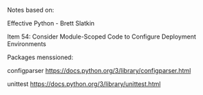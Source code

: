 
Notes based on:

Effective Python - Brett Slatkin

Item 54: Consider Module-Scoped Code to Configure Deployment Environments



Packages menssioned:

configparser
https://docs.python.org/3/library/configparser.html

unittest
https://docs.python.org/3/library/unittest.html

